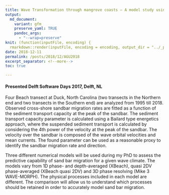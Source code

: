 ```yaml
---
title: Wave Transformation through mangrove coasts – A model study using XBeach Surfbeat
output:
  md_document:
    variant: gfm
    preserve_yaml: TRUE
    pandoc_args: 
      - "--wrap=preserve"
knit: (function(inputFile, encoding) {
  rmarkdown::render(inputFile, encoding = encoding, output_dir = "../_posts") })
date: 2018-12-11
permalink: /posts/2018/12/AGU2018
excerpt_separator: <!--more-->
toc: true

---
```

#### Presented Delft Software Days 2017, Delft, NL
Four Beach transect at Duck, North Carolina (two transects in the Northern end and two transects in the Southern end) are analyzed from 1995 till 2018. Observed cross-shore sandbar migration rates are fitted as a function of the sediment transport capacity at the peak of the sandbar. The sediment transport capacity parameter is calculated using a Bailard type energetics approach, where the suspended sediment transport is calculated by considering the 4th power of the velocity at the peak of the sandbar. The velocity over the sandbar is composed of the wave orbital velocities and mean currents. The found parameter can be used as a reasonable proxy to identify the sandbar migration rate and direction.  



<!--more-->

Three different numerical models will be used during my PhD to assess the predictive capability of sand bar migration for a given wave climate. The models vary from 1D phase- and depth-averaged (XBeach), quasi 2DV phase-averaged (XBeach quasi 2DV) and 3D phase resolving (Mike 3 WAVE-MORPH). The physical processes included in each model are different. The comparison will allow us to understand which processes should be retained in order to accurately model sand bar migration.

